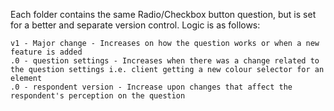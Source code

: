 Each folder contains the same Radio/Checkbox button question, but is set for a better and separate version control. Logic is as follows: 

	v1 - Major change - Increases on how the question works or when a new feature is added
	.0 - question settings - Increases when there was a change related to the question settings i.e. client getting a new colour selector for an element
	.0 - respondent version - Increase upon changes that affect the respondent's perception on the question
     
